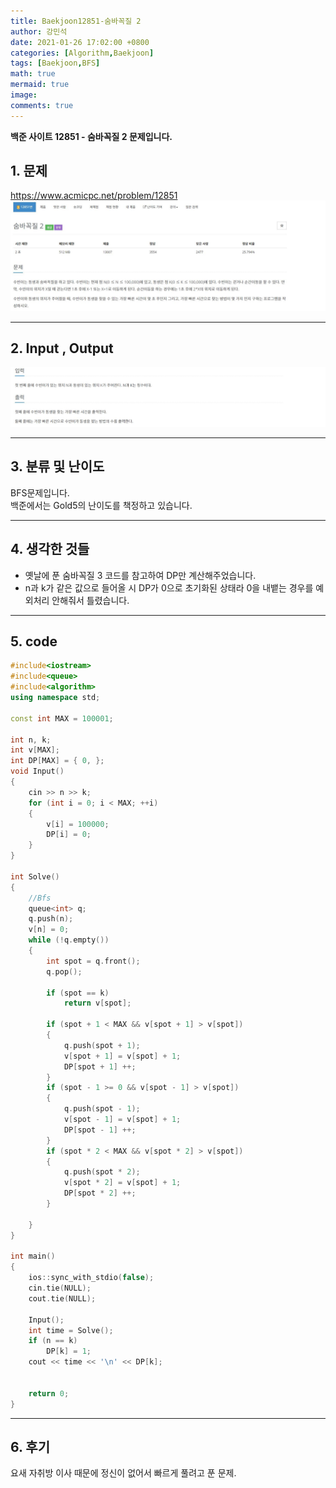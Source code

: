```yaml
---
title: Baekjoon12851-숨바꼭질 2
author: 강민석
date: 2021-01-26 17:02:00 +0800
categories: [Algorithm,Baekjoon]
tags: [Baekjoon,BFS]
math: true
mermaid: true
image: 
comments: true
---
```


**백준 사이트 12851 - 숨바꼭질 2 문제입니다.**

## 1. 문제
<https://www.acmicpc.net/problem/12851>
![](/assets/img/sample/Baekjoon/12851/Problem.JPG)

-----  

## 2. Input , Output
![](/assets/img/sample/Baekjoon/12851/input.JPG)

-----  

## 3. 분류 및 난이도

BFS문제입니다.  
백준에서는 Gold5의 난이도를 책정하고 있습니다.  

-----  

## 4. 생각한 것들

- 옛날에 푼 숨바꼭질 3 코드를 참고하여 DP만 계산해주었습니다.
- n과 k가 같은 값으로 들어올 시 DP가 0으로 초기화된 상태라 0을 내뱉는 경우를 예외처리 안해줘서 틀렸습니다.

-----  

## 5. code

```c++
#include<iostream>
#include<queue>
#include<algorithm>
using namespace std;

const int MAX = 100001;

int n, k;
int v[MAX];
int DP[MAX] = { 0, };
void Input()
{
	cin >> n >> k;
	for (int i = 0; i < MAX; ++i)
	{
		v[i] = 100000;
		DP[i] = 0;
	}
}

int Solve()
{
	//Bfs
	queue<int> q;
	q.push(n);
	v[n] = 0;
	while (!q.empty())
	{
		int spot = q.front();
		q.pop();

		if (spot == k)
			return v[spot];

		if (spot + 1 < MAX && v[spot + 1] > v[spot])
		{
			q.push(spot + 1);
			v[spot + 1] = v[spot] + 1;
			DP[spot + 1] ++;
		}
		if (spot - 1 >= 0 && v[spot - 1] > v[spot])
		{
			q.push(spot - 1);
			v[spot - 1] = v[spot] + 1;
			DP[spot - 1] ++;
		}
		if (spot * 2 < MAX && v[spot * 2] > v[spot])
		{
			q.push(spot * 2);
			v[spot * 2] = v[spot] + 1;
			DP[spot * 2] ++;
		}

	}
}

int main()
{
	ios::sync_with_stdio(false);
	cin.tie(NULL);
	cout.tie(NULL);

	Input();
	int time = Solve();
	if (n == k)
		DP[k] = 1;
	cout << time << '\n' << DP[k];


	return 0;
}
```
-----

## 6. 후기

요새 자취방 이사 때문에 정신이 없어서 빠르게 풀려고 푼 문제.

















 